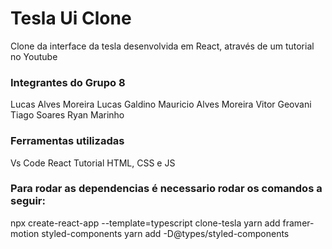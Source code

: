 # Tesla Ui Clone     

Clone da interface da tesla desenvolvida em React, através de um tutorial no Youtube 

### Integrantes do Grupo 8 
Lucas Alves Moreira
Lucas Galdino
Mauricio Alves Moreira
Vitor Geovani
Tiago Soares
Ryan Marinho

### Ferramentas utilizadas
Vs Code
React
Tutorial
HTML, CSS e JS

### Para rodar as dependencias é necessario rodar os comandos a seguir:

npx create-react-app --template=typescript clone-tesla
yarn add framer-motion styled-components
yarn add -D@types/styled-components
